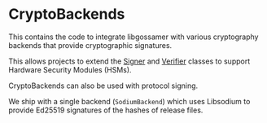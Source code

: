 # CryptoBackends

This contains the code to integrate libgossamer with various cryptography
backends that provide cryptographic signatures.
 
This allows projects to extend the [Signer](../Release/Signer.md) and
[Verifier](../Release/Verifier.md) classes to support Hardware Security
Modules (HSMs).

CryptoBackends can also be used with protocol signing.

We ship with a single backend (`SodiumBackend`) which uses Libsodium to
provide Ed25519 signatures of the hashes of release files.

